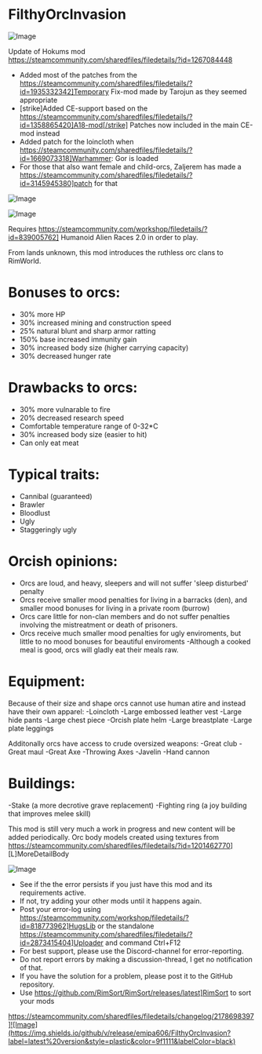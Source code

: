 # FilthyOrcInvasion

![Image](https://i.imgur.com/buuPQel.png)

Update of Hokums mod
https://steamcommunity.com/sharedfiles/filedetails/?id=1267084448

- Added most of the patches from the https://steamcommunity.com/sharedfiles/filedetails/?id=1935332342]Temporary Fix-mod made by Tarojun as they seemed appropriate
- [strike]Added CE-support based on the https://steamcommunity.com/sharedfiles/filedetails/?id=1358865420]A18-mod[/strike] Patches now included in the main CE-mod instead
- Added patch for the loincloth when https://steamcommunity.com/sharedfiles/filedetails/?id=1669073318]Warhammer: Gor is loaded
- For those that also want female and child-orcs, Zaljerem has made a https://steamcommunity.com/sharedfiles/filedetails/?id=3145945380]patch for that

![Image](https://i.imgur.com/KFjAmff.png)

	
![Image](https://i.imgur.com/Z4GOv8H.png)


Requires https://steamcommunity.com/workshop/filedetails/?id=839005762] Humanoid Alien Races 2.0  in order to play.

From lands unknown, this mod introduces the ruthless orc clans to RimWorld. 

# Bonuses to orcs:

- 30% more HP
- 30% increased mining and construction speed
- 25% natural blunt and sharp armor ratting
- 150% base increased immunity gain
- 30% increased body size (higher carrying capacity)
- 30% decreased hunger rate

# Drawbacks to orcs:

- 30% more vulnarable to fire
- 20% decreased research speed
- Comfortable temperature range of 0-32*C
- 30% increased body size (easier to hit)
- Can only eat meat

# Typical traits:

- Cannibal (guaranteed)
- Brawler
- Bloodlust
- Ugly
- Staggeringly ugly

# Orcish opinions:

- Orcs are loud, and heavy, sleepers and will not suffer 'sleep disturbed' penalty
- Orcs receive smaller mood penalties for living in a barracks (den), and smaller mood bonuses for living in a private room (burrow)
- Orcs care little for non-clan members and do not suffer penalties involving the mistreatment or death of prisoners.
- Orcs receive much smaller mood penalties for ugly enviroments, but little to no mood bonuses for beautiful enviroments
-Although a cooked meal is good,  orcs will gladly eat their meals raw.

# Equipment:

Because of their size and shape orcs cannot use human atire and instead have their own apparel:
-Loincloth
-Large embossed leather vest
-Large hide pants 
-Large chest piece
-Orcish plate helm
-Large breastplate
-Large plate leggings

Additonally orcs have access to crude oversized weapons:
-Great club
-Great maul
-Great Axe
-Throwing Axes
-Javelin
-Hand cannon

# Buildings:

-Stake (a more decrotive grave replacement)
-Fighting ring (a joy building that improves melee skill)

This mod is still very much a work in progress and new content will be added periodically.
Orc body models created using textures from https://steamcommunity.com/sharedfiles/filedetails/?id=1201462770]  [L]MoreDetailBody 


![Image](https://i.imgur.com/PwoNOj4.png)



-  See if the the error persists if you just have this mod and its requirements active.
-  If not, try adding your other mods until it happens again.
-  Post your error-log using https://steamcommunity.com/workshop/filedetails/?id=818773962]HugsLib or the standalone https://steamcommunity.com/sharedfiles/filedetails/?id=2873415404]Uploader and command Ctrl+F12
-  For best support, please use the Discord-channel for error-reporting.
-  Do not report errors by making a discussion-thread, I get no notification of that.
-  If you have the solution for a problem, please post it to the GitHub repository.
-  Use https://github.com/RimSort/RimSort/releases/latest]RimSort to sort your mods



https://steamcommunity.com/sharedfiles/filedetails/changelog/2178698397]![Image](https://img.shields.io/github/v/release/emipa606/FilthyOrcInvasion?label=latest%20version&style=plastic&color=9f1111&labelColor=black)

